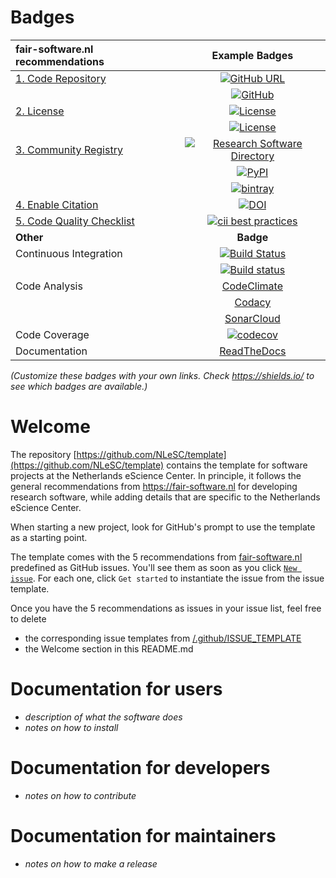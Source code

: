 # Badges

| fair-software.nl recommendations | Example Badges |
|:-|:-:|
| [1. Code Repository](https://fair-software.nl/recommendations/repository)       | [![GitHub URL](https://img.shields.io/badge/github-repo-000.svg?logo=github&labelColor=gray&color=blue)](https://github.com/xenon-middleware/xenon-cli) |
| &nbsp;                                                                          | [![GitHub](https://img.shields.io/github/last-commit/xenon-middleware/xenon-cli)](https://github.com/xenon-middleware/xenon-cli) |
| [2. License](https://fair-software.nl/recommendations/license)                  | [![License](https://img.shields.io/github/license/citation-file-format/cff-converter-python)](https://github.com/citation-file-format/cff-converter-python) |
| &nbsp;                                                                          | [![License](https://img.shields.io/github/license/wadpac/GGIR)](https://github.com/wadpac/ggir) |
| [3. Community Registry](https://fair-software.nl/recommendations/registry)      | [![Research Software Directory](https://img.shields.io/badge/rsd-xenon-00a3e3.svg&link=https://www.research-software.nl/software/xenon)](https://research-software.nl/software/xenon) |
| &nbsp;                                                                          | [![PyPI](https://img.shields.io/pypi/v/cffconvert.svg)](https://pypi.org/project/cffconvert) |
| &nbsp;                                                                          | [![bintray](https://img.shields.io/bintray/v/nlesc/xenon/xenon)](https://bintray.com/nlesc/xenon/xenon) |
| [4. Enable Citation](https://fair-software.nl/recommendations/citation)         | [![DOI](https://zenodo.org/badge/DOI/10.5281/zenodo.1154130.svg)](https://doi.org/10.5281/zenodo.1154130) |
| [5. Code Quality Checklist](https://fair-software.nl/recommendations/checklist) | [![cii best practices](https://bestpractices.coreinfrastructure.org/projects/1811/badge)](https://bestpractices.coreinfrastructure.org/projects/1811)  |
| **Other**                                                                       | **Badge** |
| Continuous Integration                                                          | [![Build Status](https://travis-ci.org/research-software-directory/research-software-directory.svg?branch=master)](https://travis-ci.org/research-software-directory/research-software-directory) |
| &nbsp;                                                                          | [![Build status](https://ci.appveyor.com/api/projects/status/vki0xma8y7glpt09/branch/master?svg=true)](https://ci.appveyor.com/project/NLeSC/xenon-cli/branch/master)  |
| Code Analysis                                                                   | [CodeClimate]() |
| &nbsp;                                                                          | [Codacy]() |
| &nbsp;                                                                          | [SonarCloud]() |
| Code Coverage                                                                   | [![codecov](https://codecov.io/gh/wadpac/GGIR/branch/master/graph/badge.svg)](https://codecov.io/gh/wadpac/GGIR) |
| Documentation                                                                   | [ReadTheDocs]() |

_(Customize these badges with your own links. Check https://shields.io/ to see which badges are available.)_

# Welcome

The repository
[https://github.com/NLeSC/template](https://github.com/NLeSC/template) contains
the template for software projects at the Netherlands eScience Center. In
principle, it follows the general recommendations from https://fair-software.nl
for developing research software, while adding details that are specific to the
Netherlands eScience Center. 

When starting a new project, look for GitHub's prompt to use the template as a
starting point.

The template comes with the 5 recommendations from
[fair-software.nl](https://fair-software.nl) predefined as GitHub issues. You'll
see them as soon as you click [``New issue``](/../../issues/new/choose). For each one, click ``Get started``
to instantiate the issue from the issue template.

Once you have the 5 recommendations as issues in your issue list, feel free to
delete
- the corresponding issue templates from
[/.github/ISSUE_TEMPLATE](/.github/ISSUE_TEMPLATE)
- the Welcome section in this README.md

# Documentation for users

- _description of what the software does_
- _notes on how to install_

# Documentation for developers

- _notes on how to contribute_

# Documentation for maintainers

- _notes on how to make a release_

